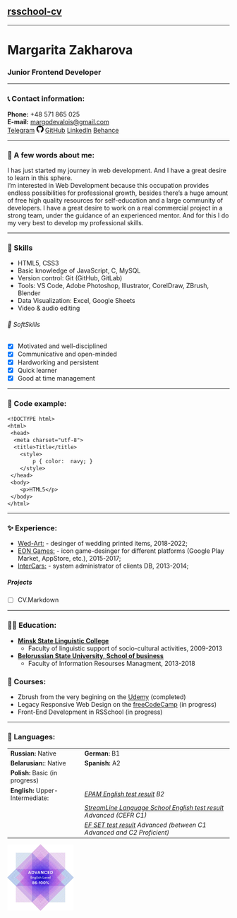 ## [rsschool-cv](https://rs.school/)

---

Margarita Zakharova
========================
### Junior Frontend Developer
***
### 📞 Contact information:
**Phone:** +48 571 865 025  
**E-mail:** <margodevalois@gmail.com>  
[Telegram](https://t.me/alko_fox) ![Icon](5.png) [GitHub](https://github.com/Margodevalois/) [LinkedIn](https://www.linkedin.com/in/margarita-zakharova-4a2392139/) [Behance](https://www.behance.net/8bfa4e0f "Link to my Behance profile")  
***
### 👋 A few words about me:  
I has just started my journey in web development. And I have a great desire to learn in this sphere.  
I’m interested in Web Development because this occupation provides endless possibilities for professional growth,
besides there’s a huge amount of free high quality resources for self-education and a large community of developers. I have a great desire to work on a real commercial project in a strong team, under the guidance of an experienced mentor.
And for this I do my very best to develop my professional skills.

***

### 🤹 Skills
- HTML5, CSS3
- Basic knowledge of JavaScript, C, MySQL
- Version control: Git (GitHub, GitLab)
- Tools: VS Code, Adobe Photoshop, Illustrator, CorelDraw, ZBrush, Blender
- Data Visualization: Excel, Google Sheets
- Video & audio editing
###### 🤹 SoftSkills
- [x] Motivated and well-disciplined
- [x] Communicative and open-minded
- [x] Hardworking and persistent
- [x] Quick learner
- [x] Good at time management

***

### 🌝 Code example:  
```
<!DOCTYPE html>
<html>
 <head>
  <meta charset="utf-8">
  <title>Title</title>
    <style>
        p { color:  navy; }
    </style>
 </head>
 <body>
    <p>HTML5</p>
 </body>
</html>
 ```
***

### ✨ Experience:  
- [Wed-Art:](https://wed-art.com/) - desinger of wedding printed items, 2018-2022;
- [EON Games:](https://eon-games.com/) - icon game-desinger for different platforms (Google Play Market, AppStore, etc.), 2015-2017;
- [InterCars:](https://www.intercars-tickets.com/) - system administrator of clients DB, 2013-2014;
##### Projects
- [ ] CV.Markdown

***

### 👩‍🎓 Education:
* [<strong>Minsk State Linguistic College</strong>](https://lgk.mslu.by/)
    - Faculty of linguistic support of socio-cultural activities, 2009-2013  
* [<strong>Belorussian State University, School of business</strong>](https://sb.bsu.by/en)
    - Faculty of Information Resourses  Managment, 2013-2018
### 📝 Courses:  
* Zbrush from the very begining on the [Udemy](https://www.udemy.com/course/zbrushfromzero/) (completed) <br />
* Legacy Responsive Web Design on the [freeCodeCamp](https://www.freecodecamp.org/learn/responsive-web-design/) (in progress) <br />
* Front-End Development in RSSchool (in progress)

***

### 💬 Languages:
|                                    |                                |  
| --- | --- |
| **Russian:** Native | **German:** B1 |
| **Belarusian:**: Native | **Spanish:** A2 |
| **Polish:** Basic (in progress) |
| **English:** Upper-Intermediate: | *[EPAM English test result](https://examinator.epam.com/Main/PersonalAssignments) B2* |
| | *[StreamLine Language School English test result](https://examinator.epam.com/Main/PersonalAssignments) Advanced (CEFR C1)* |
| | _[EF SET test result](https://examinator.epam.com/Main/PersonalAssignments) Advanced (between C1 Advanced and C2 Proficient)_ |
![Results](222.png)
